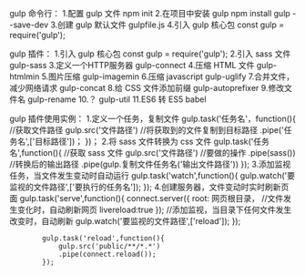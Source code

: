 gulp 命令行：
        1.配置 gulp 文件
          npm init
        2.在项目中安装 gulp
          npm install gulp --save-dev
        3.创建 gulp 默认文件
          gulpfile.js
        4.引入 gulp 核心包
          const gulp = require('gulp');



gulp 插件：
        1.引入 gulp 核心包
         const gulp = require('gulp');
        2.引入 sass 文件
         gulp-sass
        3.定义一个HTTP服务器
         gulp-connect
        4.压缩 HTML 文件
         gulp-htmlmin
        5.图片压缩
         gulp-imagemin
        6.压缩 javascript
         gulp-uglify
        7.合并文件，减少网络请求
         gulp-concat
        8.给 CSS 文件添加前缀
         gulp-autoprefixer
        9.修改文件名
         gulp-rename
        10.？
         gulp-util
        11.ES6 转 ES5
         babel




gulp 插件使用实例：
        1.定义一个任务，复制文件
          gulp.task('任务名'，function(){
                //获取文件路径
                gulp.src('文件路径')
                //将获取到的文件复制到目标路径
                .pipe('任务名',['目标路径'])；
          })；
        2.将 sass 文件转换为 css 文件
            gulp.task('任务名',function(){
                //获取 sass 文件
                gulp.src('文件路径')
                //要做的操作
                .pipe(sass())
                //转换后的输出路径
                .pipe(gulp.复制文件任务名('输出文件路径'))
            });
        3.添加监视任务，当文件发生变动时自动运行
            gulp.task('watch',function(){
                gulp.watch('要监视的文件路径',['要执行的任务名']);
            });
        4.创建服务器，文件变动时实时刷新页面
            gulp.task('serve',function(){
                connect.server({
                    root: 网页根目录，
                    //文件发生变化时，自动刷新网页
                    livereload:true
                });
                //添加监视，当目录下任何文件发生改变时，自动刷新
                gulp.watch('要监视的文件路径',['reload']);
            });

            gulp.task('reload',function(){
                gulp.src('public/**/*.*')
                .pipe(connect.reload());
            });